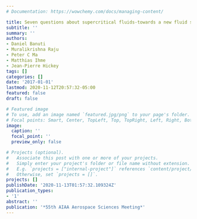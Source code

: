 ```yaml
---
# Documentation: https://wowchemy.com/docs/managing-content/

title: Seven questions about supercritical fluids-towards a new fluid state diagram
subtitle: ''
summary: ''
authors:
- Daniel Banuti
- Muralikrishna Raju
- Peter C Ma
- Matthias Ihme
- Jean-Pierre Hickey
tags: []
categories: []
date: '2017-01-01'
lastmod: 2020-11-12T20:57:32-05:00
featured: false
draft: false

# Featured image
# To use, add an image named `featured.jpg/png` to your page's folder.
# Focal points: Smart, Center, TopLeft, Top, TopRight, Left, Right, BottomLeft, Bottom, BottomRight.
image:
  caption: ''
  focal_point: ''
  preview_only: false

# Projects (optional).
#   Associate this post with one or more of your projects.
#   Simply enter your project's folder or file name without extension.
#   E.g. `projects = ["internal-project"]` references `content/project/deep-learning/index.md`.
#   Otherwise, set `projects = []`.
projects: []
publishDate: '2020-11-13T01:57:32.109324Z'
publication_types:
- '1'
abstract: ''
publication: '*55th AIAA Aerospace Sciences Meeting*'
---
```

